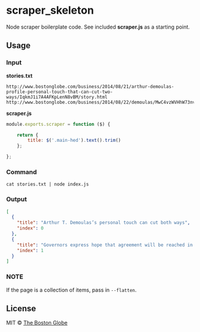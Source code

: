 # scraper_skeleton

Node scraper boilerplate code. See included **scraper.js** as a starting point.

## Usage

### Input

**stories.txt**
```csv
http://www.bostonglobe.com/business/2014/08/21/arthur-demoulas-profile-personal-touch-that-can-cut-two-ways/IqkmJ1i7A4AFKpLenN8vBM/story.html
http://www.bostonglobe.com/business/2014/08/22/demoulas/MwC4vzWVHhW73nva23dvHO/story.html
```

**scraper.js**
```js
module.exports.scraper = function ($) {

	return {
		title: $('.main-hed').text().trim()
	};

};
```

### Command
```cat stories.txt | node index.js```

### Output
```json
[
  {
    "title": "Arthur T. Demoulas’s personal touch can cut both ways",
    "index": 0
  },
  {
    "title": "Governors express hope that agreement will be reached in Market Basket standoff",
    "index": 1
  }
]
```

### NOTE

If the page is a collection of items, pass in `--flatten`.

## License

MIT © [The Boston Globe](http://github.com/BostonGlobe)
